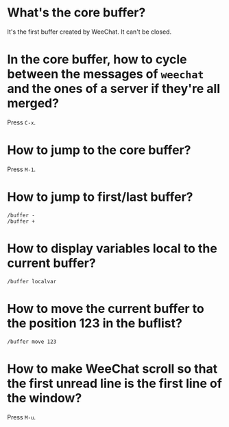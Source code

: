 # What's the core buffer?

It's the first buffer created by WeeChat.
It can't be closed.

# In the core buffer, how to cycle between the messages of `weechat` and the ones of a server if they're all merged?

Press `C-x`.

# How to jump to the core buffer?

Press `M-1`.

##
# How to jump to first/last buffer?

    /buffer -
    /buffer +

# How to display variables local to the current buffer?

    /buffer localvar

# How to move the current buffer to the position 123 in the buflist?

    /buffer move 123

##
# How to make WeeChat scroll so that the first unread line is the first line of the window?

Press `M-u`.

